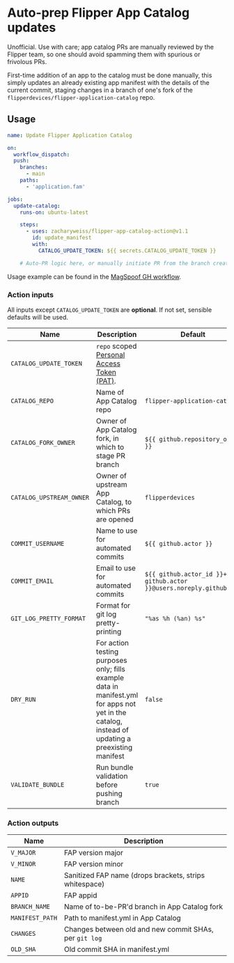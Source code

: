 # Auto-prep Flipper App Catalog updates
Unofficial. Use with care; app catalog PRs are manually reviewed by the Flipper team, so one should avoid spamming them with spurious or frivolous PRs.

First-time addition of an app to the catalog must be done manually, this simply updates an already existing app manifest with the details of the current commit, staging changes in a branch of one's fork of the `flipperdevices/flipper-application-catalog` repo. 

## Usage

```yml
name: Update Flipper Application Catalog

on:
  workflow_dispatch:
  push:
    branches:
      - main
    paths:
      - 'application.fam'

jobs:
  update-catalog:
    runs-on: ubuntu-latest

    steps:
      - uses: zacharyweiss/flipper-app-catalog-action@v1.1
        id: update_manifest
        with:
          CATALOG_UPDATE_TOKEN: ${{ secrets.CATALOG_UPDATE_TOKEN }}

    # Auto-PR logic here, or manually initiate PR from the branch created in your App Catalog fork.
```
Usage example can be found in the [MagSpoof GH workflow](https://github.com/zacharyweiss/magspoof_flipper/blob/main/.github/workflows/app_catalog_upd.yml).

### Action inputs

All inputs except `CATALOG_UPDATE_TOKEN` are **optional**. If not set, sensible defaults will be used.

| Name | Description | Default |
| --- | --- | --- |
| `CATALOG_UPDATE_TOKEN` | `repo` scoped [Personal Access Token (PAT)](https://docs.github.com/en/github/authenticating-to-github/creating-a-personal-access-token). | |
| `CATALOG_REPO` | Name of App Catalog repo | `flipper-application-catalog` |
| `CATALOG_FORK_OWNER` | Owner of App Catalog fork, in which to stage PR branch | `${{ github.repository_owner }}` |
| `CATALOG_UPSTREAM_OWNER` | Owner of upstream App Catalog, to which PRs are opened | `flipperdevices` |
| `COMMIT_USERNAME` | Name to use for automated commits | `${{ github.actor }}` |
| `COMMIT_EMAIL` | Email to use for automated commits | `${{ github.actor_id }}+${{ github.actor }}@users.noreply.github.com` |
| `GIT_LOG_PRETTY_FORMAT` | Format for git log pretty-printing | `"%as %h (%an) %s"` |
| `DRY_RUN` | For action testing purposes only; fills example data in manifest.yml for apps not yet in the catalog, instead of updating a preexisting manifest | `false` |
| `VALIDATE_BUNDLE` | Run bundle validation before pushing branch | `true` |

### Action outputs

| Name | Description |
| --- | --- |
| `V_MAJOR` | FAP version major |
| `V_MINOR` | FAP version minor |
| `NAME` | Sanitized FAP name (drops brackets, strips whitespace) |
| `APPID` | FAP appid |
| `BRANCH_NAME` | Name of to-be-PR'd branch in App Catalog fork |
| `MANIFEST_PATH` | Path to manifest.yml in App Catalog |
| `CHANGES` | Changes between old and new commit SHAs, per `git log` |
| `OLD_SHA` | Old commit SHA in manifest.yml |
